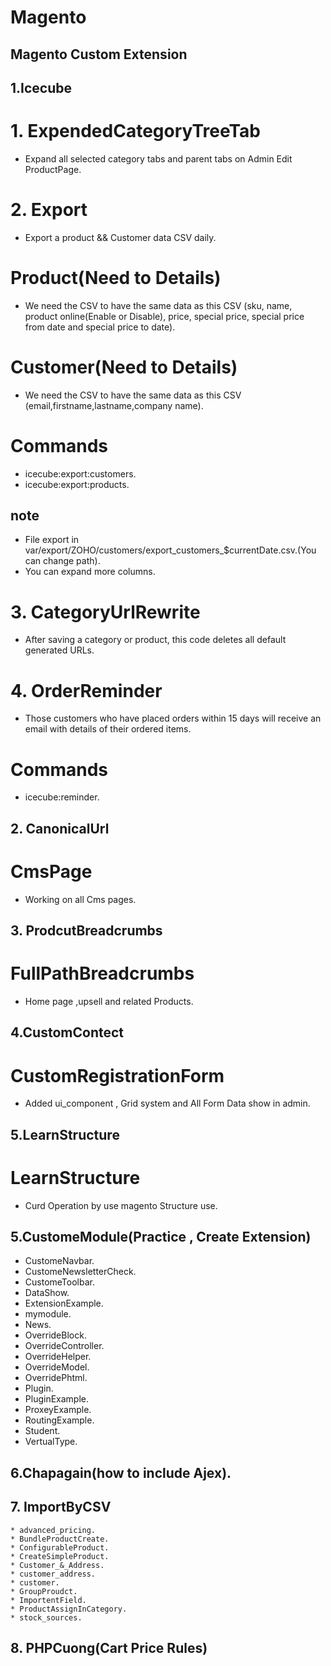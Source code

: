 # Magento

## Magento Custom Extension

## 1.Icecube
# 1. ExpendedCategoryTreeTab 
 *  Expand all selected category tabs and parent tabs on Admin Edit ProductPage.

# 2. Export 
 *  Export a product && Customer data  CSV daily.
 # Product(Need to Details)
   * We need the CSV to have the same data as this CSV (sku, name, product online(Enable or Disable), price, special price, special price from date and special price to date).
 # Customer(Need to Details)
  * We need the CSV to have the same data as this CSV (email,firstname,lastname,company name).
 # Commands
  * icecube:export:customers.
  * icecube:export:products.
  ## note 
   * File export in  var/export/ZOHO/customers/export_customers_$currentDate.csv.(You can change path).
   * You can expand more columns.
  # 3. CategoryUrlRewrite 
  *  After saving a category or product, this code deletes all default generated URLs. 
  # 4. OrderReminder 
  *  Those customers who have placed orders within 15 days will receive an email with details of their  ordered items.
 # Commands 
  * icecube:reminder.


 ## 2. CanonicalUrl
 # CmsPage
 * Working  on  all Cms pages.

 ## 3. ProdcutBreadcrumbs
 # FullPathBreadcrumbs
 * Home page ,upsell and related  Products.

 ## 4.CustomContect
 # CustomRegistrationForm
  * Added ui_component , Grid system  and All Form Data show in admin.

 ## 5.LearnStructure
  # LearnStructure
  * Curd Operation by use  magento Structure use. 

  ## 5.CustomeModule(Practice , Create Extension)
   * CustomeNavbar.
   * CustomeNewsletterCheck.
   * CustomeToolbar.
   * DataShow.
   * ExtensionExample.
   * mymodule.
   * News.
   * OverrideBlock.
   * OverrideController.
   * OverrideHelper.
   * OverrideModel.
   * OverridePhtml.
   * Plugin.
   * PluginExample.
   * ProxeyExample.
   * RoutingExample.
   * Student.
   * VertualType.

  ## 6.Chapagain(how to include Ajex). 

  ## 7. ImportByCSV
    * advanced_pricing.
    * BundleProductCreate.
    * ConfigurableProduct.
    * CreateSimpleProduct.
    * Customer_&_Address.
    * customer_address.
    * customer.
    * GroupProudct.
    * ImportentField.
    * ProductAssignInCategory.
    * stock_sources.
   ## 8. PHPCuong(Cart Price Rules)





   

    

   